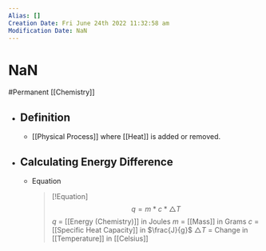 ```yaml
---
Alias: []
Creation Date: Fri June 24th 2022 11:32:58 am 
Modification Date: NaN
---
```

# NaN
#Permanent [[Chemistry]]

- ## Definition
	- [[Physical Process]] where [[Heat]] is added or removed.
- ## Calculating Energy Difference
	- Equation
	  > [!Equation]
	  > $$q=m*c*\triangle T$$
	  > $q$ = [[Energy (Chemistry)]] in Joules
	  > $m$ = [[Mass]] in Grams
	  > $c$ = [[Specific Heat Capacity]] in $\frac{J}{g}$
	  > $\triangle T$ = Change in [[Temperature]] in [[Celsius]]